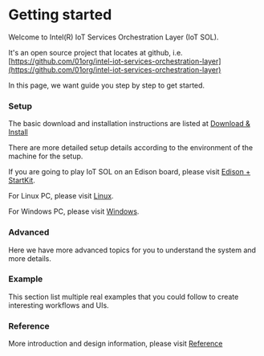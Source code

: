 # Getting started

Welcome to Intel(R) IoT Services Orchestration Layer (IoT SOL).

It's an open source project that locates at github, i.e. [https://github.com/01org/intel-iot-services-orchestration-layer](https://github.com/01org/intel-iot-services-orchestration-layer)

In this page, we want guide you step by step to get started.

### Setup

The basic download and installation instructions are listed at [Download & Install](#getstarted/setup/basic_installation) 

There are more detailed setup details according to the environment of the machine for the setup.

If you are going to play IoT SOL on an Edison board, please visit [Edison + StartKit](#getstarted/setup/edison_startkit).

For Linux PC, please visit [Linux](#getstarted/setup/linux).

For Windows PC, please visit [Windows](#getstarted/setup/windows).

### Advanced

Here we have more advanced topics for you to understand the system and more details.

### Example

This section list multiple real examples that you could follow to create interesting workflows and UIs.

### Reference

More introduction and design information, please visit [Reference](#reference)
